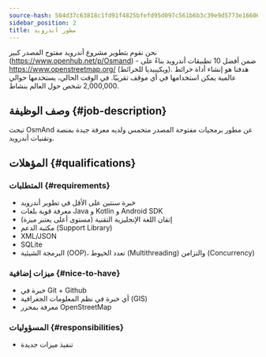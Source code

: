 ```yaml
---
source-hash: 504d37c63818c1fd91f4825bfefd95d097c561b6b3c39e9d5773e16606a55a9f
sidebar_position: 2
title: مطور أندرويد
---
```


نحن نقوم بتطوير مشروع أندرويد مفتوح المصدر كبير (https://www.openhub.net/p/Osmand) - ضمن أفضل 10 تطبيقات أندرويد بناءً على https://www.openstreetmap.org/ (ويكيبيديا للخرائط). هدفنا هو إنشاء أداة خرائط عالمية يمكن استخدامها في أي موقف تقريبًا. في الوقت الحالي، يستخدمها حوالي 2,000,000 شخص حول العالم بنشاط.

## وصف الوظيفة {#job-description}
تبحث OsmAnd عن مطور برمجيات مفتوحة المصدر متحمس ولديه معرفة جيدة بمنصة وتقنيات أندرويد.

## المؤهلات {#qualifications}

### المتطلبات {#requirements}
- خبرة سنتين على الأقل في تطوير أندرويد
- معرفة قوية بلغات Java و Kotlin و Android SDK
- إتقان اللغة الإنجليزية التقنية (مستوى أعلى يعتبر ميزة)
- مكتبة الدعم (Support Library)
- XML/JSON
- SQLite
- البرمجة الشيئية (OOP)، تعدد الخيوط (Multithreading) والتزامن (Concurrency)

### ميزات إضافية {#nice-to-have}
- خبرة في Git + Github
- أي خبرة في نظم المعلومات الجغرافية (GIS)
- معرفة بمحرر OpenStreetMap

### المسؤوليات {#responsibilities}
- تنفيذ ميزات جديدة
- صيانة المشروع
- تغطية الكود باختبارات الوحدات (unit tests)
- إعادة هيكلة الكود (Refactoring)
- المشاركة في التخطيط واقتراح أفكار جديدة

## عروض الشركة {#company-offers}

### ما يمكنك توقعه منا {#what-you-can-expect-from-us}
- التعلم بالممارسة – ستعمل مع خبراء الصناعة المستعدين لمشاركة معرفتهم وخبراتهم
- تحسين مهاراتك من خلال المشاركة في برامج التدريب والتوجيه
- تطوير مسيرتك المهنية باختيار مسارات وظيفية مختلفة (تقنية، إدارية)
- جو رائع وبيئة داعمة
- العمل في جو ودي ومريح تم إنشاؤه من خلال العديد من الفعاليات والأنشطة الاجتماعية
- دعم يومي لنموك التقني والشخصي
- فريق عمل محترف وودود للغاية، مستعد دائمًا للمساعدة والدعم

### ما نقدمه {#what-do-we-offer}
- تطوير أفضل تطبيق خرائط ثلاثية الأبعاد غير متصلة بالإنترنت
- راتب تنافسي يتناسب مع مهاراتك وأدائك
- ساعات عمل مرنة
- 15 يوم إجازة مدفوعة الأجر + 15 يوم على نفقتك الخاصة
- إجازة مرضية مدفوعة الأجر
- جميع العطلات الرسمية
- وظيفة عن بعد (موقع مكتب محتمل في كراكوف، بولندا، كييف، أوكرانيا)
- ضمان التوازن بين العمل والحياة
- عمل مستقر في شركة تتطور ديناميكيًا
- تطوير مفتوح المصدر بالكامل (https://github.com/osmandapp/)